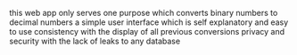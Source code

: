 this web app only serves one purpose which converts binary numbers to decimal numbers
a simple user interface which is self explanatory and easy to use
consistency with the display of all previous conversions
privacy and security with the lack of leaks to any database
